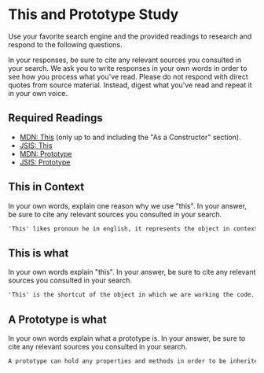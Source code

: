# This and Prototype Study

Use your favorite search engine and the provided readings to research and
respond to the following questions.

In your responses, be sure to cite any relevant sources you consulted in your
search. We ask you to write responses in your own words in order to see how you
process what you've read. Please do not respond with direct quotes from source
material. Instead, digest what you've read and repeat it in your own voice.

## Required Readings

-   [MDN: This](https://developer.mozilla.org/en-US/docs/Web/JavaScript/Reference/Operators/this)
(only up to and including the "As a Constructor" section).
-   [JSIS: This](http://javascriptissexy.com/understand-javascripts-this-with-clarity-and-master-it/)
-   [MDN: Prototype](https://developer.mozilla.org/en-US/docs/Learn/JavaScript/Objects/Object_prototypes)
-   [JSIS: Prototype](http://javascriptissexy.com/javascript-prototype-in-plain-detailed-language/)

## This in Context

In your own words, explain one reason why we use "this". In your answer, be
sure to cite any relevant sources you consulted in your search.

```md
'This' likes pronoun he in english, it represents the object in context. The purpose to use 'this' instead of the name of the object is to avoid the  same name objects in different scope is called unexpectedly.
```

## This is what

In your own words explain "this".  In your answer, be
sure to cite any relevant sources you consulted in your search.

```md
'This' is the shortcut of the object in which we are working the code. It likes 'he' in english.
```

## A Prototype is what

In your own words explain what a prototype is.  In your answer, be
sure to cite any relevant sources you consulted in your search.

```md
A prototype can hold any properties and methods in order to be inherited by the instances objects. All Objects in JavaScript has prototype property and the defaul prototype is empty.
```
